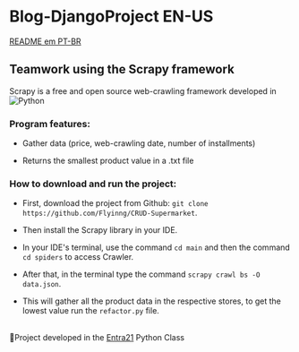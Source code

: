 # Blog-DjangoProject EN-US

[README em PT-BR](https://github.com/Flyinng/ScrapyProject/blob/main/README-PT-BR.md)

## Teamwork using the Scrapy framework

Scrapy is a free and open source web-crawling framework developed in ![Python](https://img.shields.io/badge/python-3670A0?style=flat-square&logo=python&logoColor=ffdd54)

### Program features:

  + Gather data (price, web-crawling date, number of installments)

  + Returns the smallest product value in a .txt file

### How to download and run the project:

  + First, download the project from Github: ``git clone https://github.com/Flyinng/CRUD-Supermarket``.

  + Then install the Scrapy library in your IDE.

  + In your IDE's terminal, use the command ``cd main`` and then the command ``cd spiders`` to access Crawler.

  + After that, in the terminal type the command ``scrapy crawl bs -O data.json``.
  
  + This will gather all the product data in the respective stores, to get the lowest value run the ``refactor.py`` file.
<br>
📜Project developed in the <a href="https://www.entra21.com.br/">Entra21</a> Python Class



